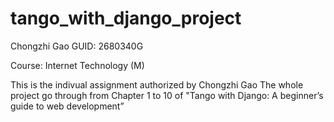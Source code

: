 # tango_with_django_project
Chongzhi Gao
GUID: 2680340G

Course: Internet Technology (M)

This is the indivual assignment authorized by Chongzhi Gao
The whole project go  through from Chapter 1 to 10 of "Tango with Django: A beginner’s guide to web development”
